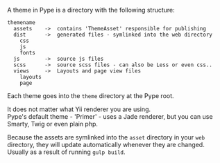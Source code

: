 <!--
Title: Theming
Description: How to theme your Pype
Keywords: pype, theme, theming
-->
A theme in Pype is a directory with the following structure:

    themename
      assets    ->  contains 'ThemeAsset' responsible for publishing
      dist      ->  generated files - symlinked into the web directory
        css
        js
        fonts
      js        ->  source js files
      scss      ->  source scss files - can also be Less or even css..
      views     ->  Layouts and page view files
        layouts
        page

Each theme goes into the `theme` directory at the Pype root.

It does not matter what Yii renderer you are using.  
Pype's default theme - 'Primer' - uses a Jade renderer, but you can use Smarty, Twig or even plain php.

Because the assets are symlinked into the `asset` directory in your `web` directory, they will update automatically whenever they are changed. Usually as a result of running `gulp build`.
